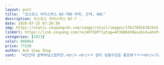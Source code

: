 ```yaml
---
layout: post 
title:  "코스모스 아이스박스 WJ-780 바퀴, 곤색, 60L" 
description: 코스모스 아이스박스 WJ-7 ..
date: 2020-07-25 07:20:30 
img: https://static.coupangcdn.com/image/retail/images/176176916782414-a953c2df-9902-4ddd-9cbf-d68d4ad69458.jpg 
linkUrl: https://link.coupang.com/re/AFFSDP?lptag=AF3600438&subid=ahnPublicAsk&pageKey=118497602&itemId=353600025&vendorItemId=3861725316&traceid=V0-113-c9dd97a546246f52 
categories: [1013] 
color: 006064 
price: 77250 
author: Ask View Shop 
cont:  "4인인데 살짝부담스럽지만.<br/>.<br/>ㅋ 많이 넣을수있음 좋죠뭐ㅋㅋㅋ<br/>그냥 그래요<br/>급 필요해서 주문했는데 역시 쿠팡^^<br/>사이즈도 좋고.<br/> 끌수 있어서 좋아요<br/>아직 사용전입니다<br/>완죤히 커요ㅋㅋㅋㅋ<br/>" 
---
```

